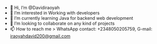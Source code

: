 - 👋 Hi, I’m @Davidiraoyah
- 👀 I’m interested in Working with developers
- 🌱 I’m currently learning Java for backend web development
- 💞️ I’m looking to collaborate on any kind of projects
- 📫 How to reach me > WhatsApp contact: +2348050205759, G-mail: iraoyahdavid200@gmail.com

<!---
Davidiraoyah/Davidiraoyah is a ✨ special ✨ repository because its `README.md` (this file) appears on your GitHub profile.
You can click the Preview link to take a look at your changes.
--->

